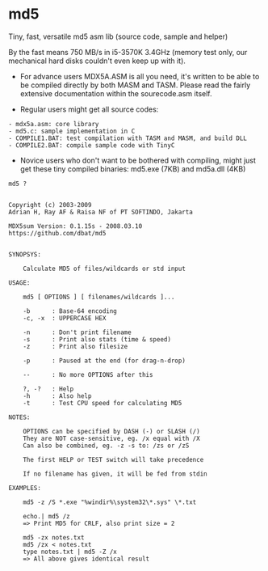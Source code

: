 # md5
Tiny, fast, versatile md5 asm lib (source code, sample and helper)

By the fast means 750 MB/s in i5-3570K 3.4GHz (memory test only, our mechanical hard disks couldn't even keep up with it).

  -  For advance users MDX5A.ASM is all you need, it's written to be able to be compiled directly by both MASM and TASM. Please read the fairly extensive documentation within the sourecode.asm itself.

  -  Regular users might get all source codes:

    - mdx5a.asm: core library
    - md5.c: sample implementation in C
    - COMPILE1.BAT: test compilation with TASM and MASM, and build DLL
    - COMPILE2.BAT: compile sample code with TinyC
    
  -  Novice users who don't want to be bothered with compiling, might just get these tiny compiled binaries:
     md5.exe (7KB) and md5a.dll (4KB)    


    md5 ?
  

    Copyright (c) 2003-2009
    Adrian H, Ray AF & Raisa NF of PT SOFTINDO, Jakarta
 
    MDX5sum Version: 0.1.15s - 2008.03.10
    https://github.com/dbat/md5
 

    SYNOPSYS:
 
        Calculate MD5 of files/wildcards or std input

    USAGE:
 
        md5 [ OPTIONS ] [ filenames/wildcards ]...

        -b      : Base-64 encoding
        -c, -x  : UPPERCASE HEX

        -n      : Don't print filename
        -s      : Print also stats (time & speed)
        -z      : Print also filesize

        -p      : Paused at the end (for drag-n-drop)

        --      : No more OPTIONS after this

        ?, -?   : Help
        -h      : Also help
        -t      : Test CPU speed for calculating MD5

    NOTES:
 
        OPTIONS can be specified by DASH (-) or SLASH (/)
        They are NOT case-sensitive, eg. /x equal with /X
        Can also be combined, eg. -z -s to: /zs or /zS

        The first HELP or TEST switch will take precedence

        If no filename has given, it will be fed from stdin

    EXAMPLES:
 
        md5 -z /S *.exe "%windir%\system32\*.sys" \*.txt

        echo.| md5 /z
        => Print MD5 for CRLF, also print size = 2

        md5 -zx notes.txt
        md5 /zx < notes.txt
        type notes.txt | md5 -Z /x
        => All above gives identical result
      
